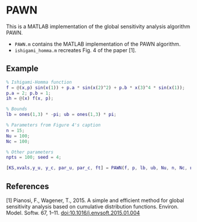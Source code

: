 # PAWN
This is a MATLAB implementation of the global sensitivity analysis algorithm PAWN.
- `PAWN.m` contains the MATLAB implementation of the PAWN algorithm.
- `ishigami_homma.m` recreates Fig. 4 of the paper [1].

## Example

```matlab
% Ishigami-Homma function
f = @(x,p) sin(x(1)) + p.a * sin(x(2)^2) + p.b * x(3)^4 * sin(x(1));
p.a = 2; p.b = 1;
ih = @(x) f(x, p);

% Bounds
lb = ones(1,3) * -pi; ub = ones(1,3) * pi;

% Parameters from Figure 4's caption
n = 15;
Nu = 100;
Nc = 100;

% Other parameters
npts = 100; seed = 4;

[KS,xvals,y_u, y_c, par_u, par_c, ft] = PAWN(f, p, lb, ub, Nu, n, Nc, npts, seed);
```

## References
[1] Pianosi, F., Wagener, T., 2015. A simple and efficient method for global sensitivity analysis based on cumulative distribution functions. Environ. Model. Softw. 67, 1–11. <doi:10.1016/j.envsoft.2015.01.004>